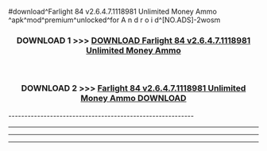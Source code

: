 #download^Farlight 84 v2.6.4.7.1118981 Unlimited Money Ammo ^apk^mod^premium^unlocked^for A n d r o i d^[NO.ADS]-2wosm



<div align="center">

<h3>DOWNLOAD 1 >>> <a href="https://runaway1.web.app/?sq=Farlight 84 v2.6.4.7.1118981 Unlimited Money Ammo ">DOWNLOAD Farlight 84 v2.6.4.7.1118981 Unlimited Money Ammo </a></h3><br>

<h3>DOWNLOAD 2 >>> <a href="https://runaway1.web.app/?sq=Farlight 84 v2.6.4.7.1118981 Unlimited Money Ammo ">Farlight 84 v2.6.4.7.1118981 Unlimited Money Ammo  DOWNLOAD </a></h3>

</div>
----------------------------------------------------------

----------------------------------------------------------

----------------------------------------------------------

----------------------------------------------------------



